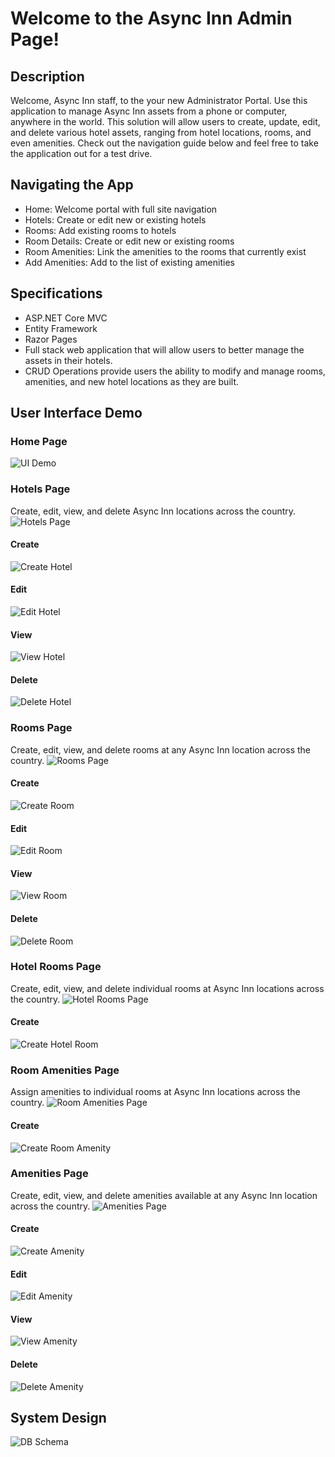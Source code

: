 # Welcome to the Async Inn Admin Page!

## Description
Welcome, Async Inn staff, to the your new Administrator Portal. Use this application to manage Async Inn assets from a phone or computer, anywhere in the world. This solution will allow users to create, update, edit, and delete various hotel assets, ranging from hotel locations, rooms, and even amenities. Check out the navigation guide below and feel free to take the application out for a test drive.

## Navigating the App
- Home: Welcome portal with full site navigation
- Hotels: Create or edit new or existing hotels
- Rooms: Add existing rooms to hotels
- Room Details: Create or edit new or existing rooms
- Room Amenities: Link the amenities to the rooms that currently exist
- Add Amenities: Add to the list of existing amenities

## Specifications
- ASP.NET Core MVC
- Entity Framework
- Razor Pages
- Full stack web application that will allow users to better manage the assets in their hotels.
- CRUD Operations provide users the ability to modify and manage rooms, amenities, and new hotel locations as they are built.

## User Interface Demo

### Home Page
![UI Demo](Assets/landing_page.PNG)

### Hotels Page
Create, edit, view, and delete Async Inn locations across the country.
![Hotels Page](Assets/hotel_page.PNG)

#### Create
![Create Hotel](Assets/hotel_page_create.PNG)

#### Edit
![Edit Hotel](Assets/hotel_page_edit.PNG)

#### View
![View Hotel](Assets/hotel_page_read.PNG)

#### Delete
![Delete Hotel](Assets/hotel_page_delete.PNG)

### Rooms Page
Create, edit, view, and delete rooms at any Async Inn location across the country.
![Rooms Page](Assets/room_page.PNG)

#### Create
![Create Room](Assets/room_page_create.PNG)

#### Edit
![Edit Room](Assets/room_page_edit.PNG)

#### View
![View Room](Assets/room_page_read.PNG)

#### Delete
![Delete Room](Assets/room_page_delete.PNG)

### Hotel Rooms Page
Create, edit, view, and delete individual rooms at Async Inn locations across the country.
![Hotel Rooms Page](Assets/hotelrooms_page.PNG)

#### Create
![Create Hotel Room](Assets/hotelrooms_page_create.PNG)

### Room Amenities Page
Assign amenities to individual rooms at Async Inn locations across the country.
![Room Amenities Page](Assets/roomamenitites_page.PNG)

#### Create
![Create Room Amenity](Assets/roomamenitites_page_create.PNG)

### Amenities Page
Create, edit, view, and delete amenities available at any Async Inn location across the country.
![Amenities Page](Assets/amenities_page.PNG)

#### Create
![Create Amenity](Assets/amenities_page_create.PNG)

#### Edit
![Edit Amenity](Assets/amenities_page_edit.PNG)

#### View
![View Amenity](Assets/amenities_page_read.PNG)

#### Delete
![Delete Amenity](Assets/amenities_page_delete.PNG)

## System Design
![DB Schema](Assets/SchemaAsyncInn.png)
